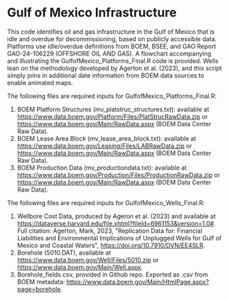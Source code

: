 # Gulf of Mexico Infrastructure

This code identifies oil and gas infrastructure in the Gulf of Mexico that is idle and overdue for decommissioning, based on publicly accessible data.
Platforms use idle/overdue definitions from BOEM, BSEE, and GAO Report GAO-24-106229 (OFFSHORE OIL AND GAS). A flowchart accompanying and illustrating the GulfofMexico_Platforms_Final.R code is provided. 
Wells lean on the methodology developed by Agerton et al. (2023), and this script simply joins in additional date information from BOEM data sources to enable animated maps. 

The following files are required inputs for GulfofMexico_Platforms_Final.R:
1) BOEM Platform Structures (mv_platstruc_structures.txt): available at https://www.data.boem.gov/Platform/Files/PlatStrucRawData.zip or https://www.data.boem.gov/Main/RawData.aspx (BOEM Data Center Raw Data).
2) BOEM Lease Area Block (mv_lease_area_block.txt): available at https://www.data.boem.gov/Leasing/Files/LABRawData.zip or https://www.data.boem.gov/Main/RawData.aspx (BOEM Data Center Raw Data).
3) BOEM Production Data (mv_productiondata.txt): available at https://www.data.boem.gov/Production/Files/ProductionRawData.zip or https://www.data.boem.gov/Main/RawData.aspx (BOEM Data Center Raw Data).

The following files are required inputs for GulfofMexico_Wells_Final.R:
  1) Wellbore Cost Data, produced by Ageron et al. (2023) and available at https://dataverse.harvard.edu/file.xhtml?fileId=6961153&version=1.0#. Full citation: Agerton, Mark, 2023, "Replication Data for: Financial Liabilities and Environmental Implications of Unplugged Wells for Gulf of Mexico and Coastal Waters", https://doi.org/10.7910/DVN/EE4SLR.
  2) Borehole (5010.DAT), available at https://www.data.boem.gov/Well/Files/5010.zip or https://www.data.boem.gov/Main/Well.aspx. 
  3) Borehole_fields.csv, provided in Github repo. Exported as .csv from BOEM metadata: https://www.data.boem.gov/Main/HtmlPage.aspx?page=borehole. 
